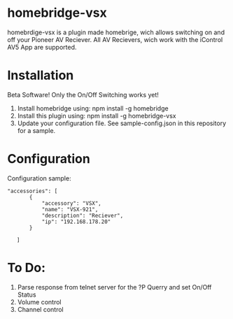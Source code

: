 # homebridge-vsx

homebrdige-vsx is a plugin made homebrige, wich allows switching on and off your Pioneer AV Reciever. All AV Recievers, wich work with the iControl AV5 App are supported.

# Installation

Beta Software!
Only the On/Off Switching works yet!

1. Install homebridge using: npm install -g homebridge
2. Install this plugin using: npm install -g homebridge-vsx
3. Update your configuration file. See sample-config.json in this repository for a sample. 

# Configuration

Configuration sample:

 ```
"accessories": [
        {
            "accessory": "VSX",
            "name": "VSX-921",
            "description": "Reciever",
            "ip": "192.168.178.20"
        }

    ]
```

# To Do:

1. Parse response from telnet server for the ?P Querry and set On/Off Status
2. Volume control
3. Channel control
